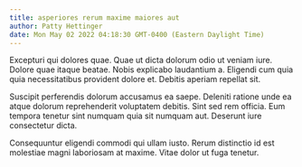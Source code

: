 ```yaml
---
title: asperiores rerum maxime maiores aut
author: Patty Hettinger
date: Mon May 02 2022 04:18:30 GMT-0400 (Eastern Daylight Time)
---
```

Excepturi qui dolores quae. Quae ut dicta dolorum odio ut veniam iure. Dolore quae itaque beatae. Nobis explicabo laudantium a. Eligendi cum quia quia necessitatibus provident dolore et. Debitis aperiam repellat sit.

 Suscipit perferendis dolorum accusamus ea saepe. Deleniti ratione unde ea atque dolorum reprehenderit voluptatem debitis. Sint sed rem officia. Eum tempora tenetur sint numquam quia sit numquam aut. Deserunt iure consectetur dicta.

 Consequuntur eligendi commodi qui ullam iusto. Rerum distinctio id est molestiae magni laboriosam at maxime. Vitae dolor ut fuga tenetur.